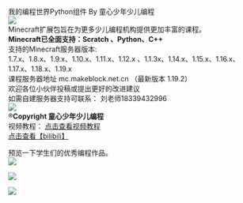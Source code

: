 我的编程世界Python组件 By 童心少年少儿编程
<br />![](https://cdn.nlark.com/yuque/0/2022/png/21417310/1641002708450-e21ae10f-1b8e-4d32-8c09-c7d42b5b19f4.png#clientId=u439c4a93-3eb4-4&crop=0&crop=0&crop=1&crop=1&from=paste&id=u7aedf7bd&margin=%5Bobject%20Object%5D&originHeight=1324&originWidth=3840&originalType=url&ratio=1&rotation=0&showTitle=false&status=done&style=none&taskId=u55a0866b-5ef5-422b-9305-f55e752a7fa&title=)<br />Minecraft扩展包旨在为更多少儿编程机构提供更加丰富的课程。<br />**Minecraft已全面支持：Scratch 、Python、C++**<br />支持的Minecraft服务器版本:<br />1.7.x、1.8.x、1.9.x、1.10.x、1.11.x、1.12.x 、1.1.3x、1.14.x、1.15.x、1.16.x、1.17.x、1.18.x、1.19.x<br />课程服务器地址 mc.makeblock.net.cn （最新版本 1.19.2）<br />欢迎各位小伙伴投稿或提出更好的改进建议<br />如需自建服务器支持可联系： 刘老师18339432996<br />![](https://cdn.nlark.com/yuque/0/2022/jpeg/21417310/1641002708454-42cd6819-7524-4853-b022-902f647a3383.jpeg#clientId=u439c4a93-3eb4-4&crop=0&crop=0&crop=1&crop=1&from=paste&height=169&id=ua4031004&margin=%5Bobject%20Object%5D&originHeight=430&originWidth=430&originalType=url&ratio=1&rotation=0&showTitle=false&status=done&style=none&taskId=u9f87f00c-7afd-4691-9f75-1bb70eae027&title=&width=169)<br />®**Copyright 童心少年少儿编程**<br />视频教程： [点击查看视频教程](https://www.bilibili.com/video/BV1CS4y1N7kn?spm_id_from=333.999.0.0)<br />[点击查看【bilibili】](https://player.bilibili.com/player.html?bvid=BV1CS4y1N7kn)

预览一下学生们的优秀编程作品。<br />![](https://cdn.nlark.com/yuque/0/2022/png/21417310/1641002708450-bf664d73-8e96-48e5-bc21-56c4fd201870.png#clientId=u439c4a93-3eb4-4&crop=0&crop=0&crop=1&crop=1&from=paste&id=u624607f9&margin=%5Bobject%20Object%5D&originHeight=754&originWidth=1238&originalType=url&ratio=1&rotation=0&showTitle=false&status=done&style=none&taskId=uca4b01ae-0acd-4bf0-b555-52982be29f6&title=)

![](https://cdn.nlark.com/yuque/0/2022/png/21417310/1641002708573-ff86ca1f-571d-449a-ad69-e22ff8381794.png#clientId=u439c4a93-3eb4-4&crop=0&crop=0&crop=1&crop=1&from=paste&id=ue5f2d9a2&margin=%5Bobject%20Object%5D&originHeight=602&originWidth=749&originalType=url&ratio=1&rotation=0&showTitle=false&status=done&style=none&taskId=uf9c4b14d-48f0-42af-a696-309dd464e1d&title=)

![](https://cdn.nlark.com/yuque/0/2022/png/21417310/1641002708481-98d8af31-bc00-4700-b55a-66ca23ce3db4.png#clientId=u439c4a93-3eb4-4&crop=0&crop=0&crop=1&crop=1&from=paste&id=ud35b22e1&margin=%5Bobject%20Object%5D&originHeight=737&originWidth=962&originalType=url&ratio=1&rotation=0&showTitle=false&status=done&style=none&taskId=u6ffce8f5-4b62-4f13-9758-e68b32c74df&title=)

